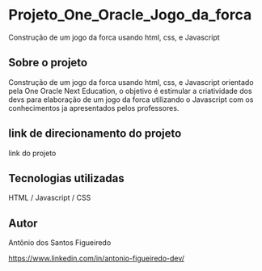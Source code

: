 # Projeto_One_Oracle_Jogo_da_forca
Construção de um jogo da forca usando html, css, e Javascript


## Sobre o projeto
Construção de um jogo da forca usando html, css, e Javascript orientado pela One Oracle Next Education, o objetivo é estimular a criatividade dos devs para elaboração de um jogo da forca utilizando o Javascript  com os conhecimentos ja apresentados pelos professores.

## link de direcionamento do projeto

link do projeto

## Tecnologias utilizadas
HTML / Javascript / CSS

## Autor
Antônio dos Santos Figueiredo

https://www.linkedin.com/in/antonio-figueiredo-dev/

